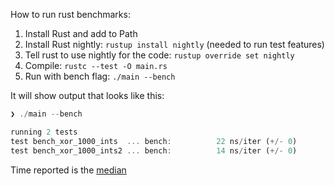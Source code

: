 How to run rust benchmarks:

1. Install Rust and add to Path
2. Install Rust nightly: `rustup install nightly` (needed to run test features)
3. Tell rust to use nightly for the code: `rustup override set nightly`
4. Compile: `rustc --test -O main.rs`
5. Run with bench flag: `./main --bench`

It will show output that looks like this:

```rust
❯ ./main --bench                                                                                                     (base)

running 2 tests
test bench_xor_1000_ints  ... bench:          22 ns/iter (+/- 0)
test bench_xor_1000_ints2 ... bench:          14 ns/iter (+/- 0)
```

Time reported is the [median](https://stackoverflow.com/questions/48323487/how-do-i-interpret-the-output-of-cargo-bench)